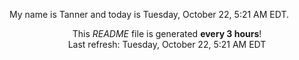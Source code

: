 My name is Tanner and today is Tuesday, October 22, 5:21 AM EDT.

<p align="center">This <i>README</i> file is generated <b>every 3 hours</b>!</br>Last refresh: Tuesday, October 22, 5:21 AM EDT<br /></p>
